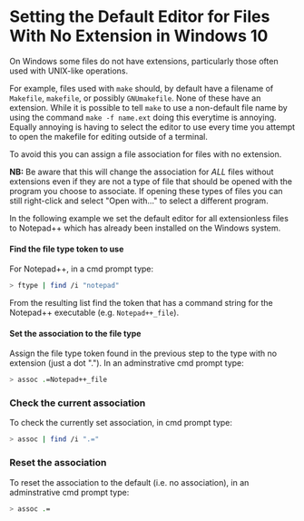 # Setting the Default Editor for Files With No Extension in Windows 10

On Windows some files do not have extensions, particularly those often used with 
UNIX-like operations. 

For example, files used with `make` should, by default have a filename of 
`Makefile`, `makefile`, or possibly `GNUmakefile`. None of these have an 
extension. While it is possible to tell `make` to use a non-default file name 
by using the command `make -f name.ext` doing this everytime is annoying. Equally 
annoying is having to select the editor to use every time you attempt to open 
the makefile for editing outside of a terminal.

To avoid this you can assign a file association for files with no extension.

**NB:** Be aware that this will change the association for *ALL* files without 
extensions even if they are not a type of file that should be opened with the 
program you choose to associate. If opening these types of files you can still 
right-click and select "Open with..." to select a different program.

In the following example we set the default editor for all extensionless files
to Notepad++ which has already been installed on the Windows system.

#### Find the file type token to use
For Notepad++, in a cmd prompt type: 
~~~ sh
> ftype | find /i "notepad"
~~~
From the resulting list find the token that has a command string for the 
Notepad++ executable (e.g. `Notepad++_file`).

#### Set the association to the file type
Assign the file type token found in the previous step to the type with no 
extension (just a dot "."). In an adminstrative cmd prompt type:
~~~ sh
> assoc .=Notepad++_file
~~~

### Check the current association
To check the currently set association, in cmd prompt type: 
~~~ sh
> assoc | find /i ".="
~~~

### Reset the association
To reset the association to the default (i.e. no association), in an 
adminstrative cmd prompt type: 
~~~ sh
> assoc .=
~~~
